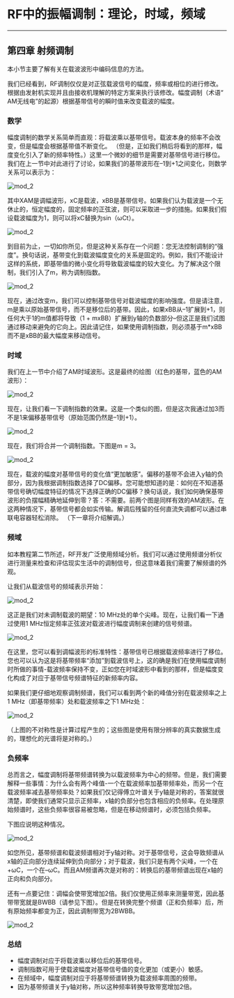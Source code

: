 # RF中的振幅调制：理论，时域，频域

------

## 第四章 射频调制

本小节主要了解有关在载波波形中编码信息的方法。

我们已经看到，RF调制仅仅是对正弦载波信号的幅度，频率或相位的进行修改。根据由发射机实现并且由接收机理解的特定方案来执行该修改。幅度调制（术语“ AM无线电”的起源）根据基带信号的瞬时值来改变载波的幅度。

### 数学

幅度调制的数学关系简单而直观：将载波乘以基带信号。载波本身的频率不会改变，但是幅度会根据基带值不断变化。 （但是，正如我们稍后将看到的那样，幅度变化引入了新的频率特性。）这里一个微妙的细节是需要对基带信号进行移位。我们在上一节中对此进行了讨论，如果我们的基带波形在–1到+1之间变化，则数学关系可以表示为：

![mod_2](imgs/RFT_ch4_pg2_1.jpg)

其中XAM是调幅波形，xC是载波，xBB是基带信号。如果我们认为载波是一个无休止的，恒定幅度的，固定频率的正弦波，则可以采取进一步的措施。如果我们假设载波幅度为1，则可以将xC替换为sin（ωCt）。

![mod_2](imgs/RFT_ch4_pg2_2.jpg)

到目前为止，一切如你所见，但是这种关系存在一个问题：您无法控制调制的“强度”。换句话说，基带变化到载波幅度变化的关系是固定的。例如，我们不能设计这样的系统，即基带值的微小变化将导致载波幅度的较大变化。为了解决这个限制，我们引入了m，称为调制指数。

![mod_2](imgs/RFT_ch4_pg2_3.jpg)

现在，通过改变m，我们可以控制基带信号对载波幅度的影响强度。但是请注意，m是乘以原始基带信号，而不是移位后的基带。因此，如果xBB从–1扩展到+1，则任何大于1的m值都将导致（1 + mxBB）扩展到y轴的负数部分–但这正是我们试图通过移动来避免的它向上。因此请记住，如果使用调制指数，则必须基于m*xBB而不是xBB的最大幅度来移动信号。

### 时域

我们在上一节中介绍了AM时域波形。这是最终的绘图（红色的基带，蓝色的AM波形）：

![mod_2](imgs/RFT_ch4_pg2_4.jpg)

现在，让我们看一下调制指数的效果。这是一个类似的图，但是这次我通过加3而不是1来偏移基带信号（原始范围仍然是–1到+1）。

![mod_2](imgs/RFT_ch4_pg2_5.jpg)

现在，我们将合并一个调制指数。下图是m = 3。

![mod_2](imgs/RFT_ch4_pg2_6.jpg)

现在，载波的幅度对基带信号的变化值“更加敏感”。偏移的基带不会进入y轴的负部分，因为我根据调制指数选择了DC偏移。您可能想知道的是：如何在不知道基带信号确切幅度特征的情况下选择正确的DC偏移？换句话说，我们如何确保基带波形的负摆幅精确地延伸到零？答：不需要。前两个图是同样有效的AM波形。在这两种情况下，基带信号都会如实传输。解调后残留的任何直流失调都可以通过串联电容器轻松消除。 （下一章将介绍解调。）

### 频域

如本教程第二节所述，RF开发广泛使用频域分析。我们可以通过使用频谱分析仪进行测量来检查和评估现实生活中的调制信号，但这意味着我们需要了解频谱的外观。

让我们从载波信号的频域表示开始：

![mod_2](imgs/RFT_ch4_pg2_7.jpg)

这正是我们对未调制载波的期望：10 MHz处的单个尖峰。现在，让我们看一下通过使用1 MHz恒定频率正弦波对载波进行幅度调制来创建的信号频谱。

![mod_2](imgs/RFT_ch4_pg2_8.jpg)

在这里，您可以看到调幅波形的标准特性：基带信号已根据载波频率进行了移位。您也可以认为这是将基带频率“添加”到载波信号上，这的确是我们在使用幅度调制时所做的事情-载波频率保持不变，正如您在时域波形中看到的那样，但是幅度变化构成了对应于基带信号频谱特征的新频率内容。

如果我们更仔细地观察调制频谱，我们可以看到两个新的峰值分别在载波频率之上1 MHz（即基带频率）处和载波频率之下1 MHz处：

![mod_2](imgs/RFT_ch4_pg2_9.jpg)

（上图的不对称性是计算过程产生的；这些图是使用有限分辨率的真实数据生成的，理想化的光谱将是对称的。）

### 负频率

总而言之，幅度调制将基带频谱转换为以载波频率为中心的频带。但是，我们需要解释一些事情：为什么会有两个峰值-一个在载波频率加基带频率处，而另一个在载波频率减去基带频率处？如果我们仅记得傅立叶谱关于y轴是对称的，答案就很清楚，即使我们通常只显示正频率，x轴的负部分也包含相应的负频率。在处理原始频谱时，这些负频率很容易被忽略，但是在移动频谱时，必须包括负频率。

下图应说明这种情况。

![mod_2](imgs/RFT_ch4_pg2_10.jpg)

如您所见，基带频谱和载波频谱相对于y轴对称。对于基带信号，这会导致频谱从x轴的正向部分连续延伸到负向部分；对于载波，我们只是有两个尖峰，一个在+ωC，一个在–ωC。而且AM频谱再次是对称的：转换后的基带频谱出现在x轴的正向和负向部分。

还有一点要记住：调幅会使带宽增加2倍。我们仅使用正频率来测量带宽，因此基带带宽就是BWBB（请参见下图）。但是在转换完整个频谱（正和负频率）后，所有原始频率都变为正，因此调制带宽为2BWBB。

![mod_2](imgs/RFT_ch4_pg2_11.jpg)

### 总结
* 幅度调制对应于将载波乘以移位后的基带信号。
* 调制指数可用于使载波幅度对基带信号值的变化更加（或更小）敏感。
* 在频域中，幅度调制对应于将基带频谱转换为载波频率周围的频带。
* 因为基带频谱关于y轴对称，所以这种频率转换导致带宽增加2倍。